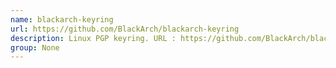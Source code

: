 ```yaml
---
name: blackarch-keyring
url: https://github.com/BlackArch/blackarch-keyring
description: Linux PGP keyring. URL : https://github.com/BlackArch/blackarch-keyring Groups : None
group: None
---
```

